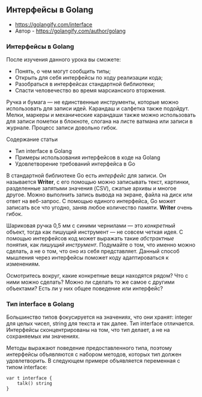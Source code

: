 ## Интерфейсы в Golang

* https://golangify.com/interface
* Автор - https://golangify.com/author/golang

### Интерфейсы в Golang

После изучения данного урока вы сможете:

* Понять, о чем могут сообщить типы;
* Открыть для себя интерфейсы по ходу реализации кода;
* Разобраться в интерфейсах стандартной библиотеки;
* Спасти человечество во время марсианского вторжения.

Ручка и бумага — не единственные инструменты, которые можно использовать для записи идей. Карандаш и салфетка также подойдут. Мелки, маркеры и механические 
карандаши также можно использовать для записи пометки в блокноте, слогана на листе ватмана или записи в журнале. Процесс записи довольно гибок.

Содержание статьи

* Тип interface в Golang
* Примеры использования интерфейсов в коде на Golang
* Удовлетворение требований интерфейса в Go

В стандартной библиотеке Go есть *интерфейс* для записи. Он называется **Writer**, с его помощью можно записывать текст, картинки, разделенные запятыми значения (CSV), сжатые архивы и многое другое. Можно выполнить запись вывода на экране, файла на диск или ответ на веб-запрос. С помощью единого интерфейса, Go может записать все что угодно, заняв любое количество памяти. **Writer** очень гибок.

Шариковая ручка 0,5 мм с синими чернилами — это *конкретный* объект, тогда как пишущий инструмент — не совсем четкая идея. С помощью интерфейсов код может выражать такие *абстрактные* понятия, как *пишущий инструмент*. Подумайте о том, что именно можно сделать, а не о том, что оно из себя представляет. Данный способ мышления через интерфейсы поможет коду адаптироваться к изменениям.

Осмотритесь вокруг, какие конкретные вещи находятся рядом? Что с ними можно сделать? Можно ли сделать то же самое с другими объектами? Есть ли у них общее поведение или интерфейс?

### Тип interface в Golang

Большинство типов фокусируется на значениях, что они хранят: integer для целых чисел, string для текста и так далее. Тип interface отличается. Интерфейсы сконцентрированы на том, что тип делает, а не на сохраняемых им значениях.

Методы выражают поведение предоставленного типа, поэтому интерфейсы объявляются с набором методов, которых тип должен удовлетворить. В следующем примере объявляется переменная с типом interface:

```
var t interface {
    talk() string
}
```

